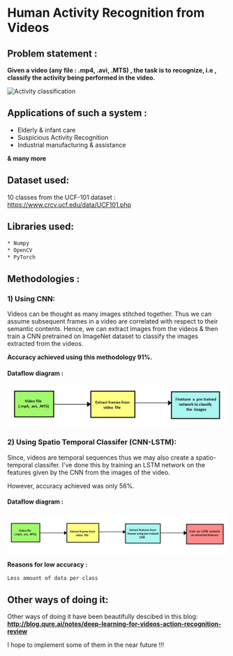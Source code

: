 # Human Activity Recognition from Videos

## Problem statement :

**Given a video (any file : .mp4, .avi, .MTS) , the task is to recognize, i.e , classify the activity being performed in the video.**

![Activity classification](https://cse.buffalo.edu/~jcorso/r/actionbank/files/action_bank_montage.png)

## Applications of such a system :

* Elderly & infant care
* Suspicious Activity Recognition
* Industrial manufacturing & assistance

**& many more**

## Dataset used:

10 classes from the UCF-101 dataset : https://www.crcv.ucf.edu/data/UCF101.php

## Libraries used:

```
* Numpy
* OpenCV 
* PyTorch 
```
## Methodologies :

### 1) Using CNN:

Videos can be thought as many images stitched together. Thus we can assume subsequent frames in a video are correlated with respect to their semantic contents. Hence, we can extract images from the videos & then train a CNN pretrained on ImageNet dataset to classify the images extracted from the videos.

**Accuracy achieved using this methodology 91%.**

#### Dataflow diagram :

![DFD-1](https://raw.githubusercontent.com/subhromitra/Video-analytics/master/dfd_1.JPG)

### 2) Using Spatio Temporal Classifer (CNN-LSTM):

Since, videos are temporal sequences thus we may also create a spatio-temporal classifer. I've done this by training an LSTM network on the features given by the CNN from the images of the video.

However, accuracy achieved was only 56%. 

#### Dataflow diagram :

![DFD-2](https://raw.githubusercontent.com/subhromitra/Video-analytics/master/dfd_2.JPG)

**Reasons for low accuracy :**

```
Less amount of data per class
```

## Other ways of doing it:

Other ways of doing it have been beautifully descibed in this blog: **http://blog.qure.ai/notes/deep-learning-for-videos-action-recognition-review**

I hope to implement some of them in the near future !!!
